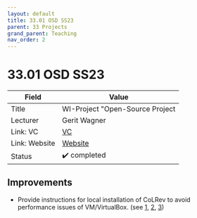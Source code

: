 ```yaml
---
layout: default
title: 33.01 OSD SS23
parent: 33 Projects
grand_parent: Teaching
nav_order: 2
---
```


# 33.01 OSD SS23

Field | Value
--- | ---
Title | WI-Project "Open-Source Project
Lecturer | Gerit Wagner
Link: VC | [VC](https://vc.uni-bamberg.de/enrol/index.php?id=61245)
Link: Website | [Website](https://www.uni-bamberg.de/digital-work/studium/bachelor/wi-projekt-open-source-projekt/)
Status | ✔️ completed

## Improvements

- Provide instructions for local installation of CoLRev to avoid performance issues of VM/VirtualBox. (see [1](https://github.com/CoLRev-Environment/colrev/pull/302), [2](https://github.com/CoLRev-Environment/colrev/pull/303), [3](https://github.com/CoLRev-Environment/colrev/pull/253))